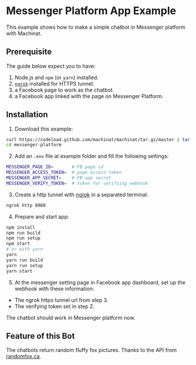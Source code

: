 # Messenger Platform App Example

This example shows how to make a simple chatbot in Messenger platform with Machinat.

## Prerequisite

The guide below expect you to have:

1. Node.js and `npm` (or `yarn`) installed.
2. [`ngrok`](https://ngrok.com/download) installed for HTTPS tunnel.
3. a Facebook page to work as the chatbot.
4. a Facebook app linked with the page on Messenger Platform.

## Installation

1. Download this example:

```sh
curl https://codeload.github.com/machinat/machinat/tar.gz/master | tar -xz --strip=2 machinat-master/examples/messenger-platform
cd messenger-platform
```

2. Add an `.env` file at example folder and fill the following settings:

```sh
MESSENGER_PAGE_ID=       # FB page id
MESSENGER_ACCESS_TOKEN=  # page access token
MESSENGER_APP_SECRET=    # FB app secret
MESSENGER_VERIFY_TOKEN=  # token for verifying webhook
```

3. Create a http tunnel with [ngrok](https://ngrok.com/docs) in a separated terminal:

```sh
ngrok http 8080
```

4. Prepare and start app:

```sh
npm install
npm run build
npm run setup
npm start
# or with yarn
yarn
yarn run build
yarn run setup
yarn start
```

5. At the messenger setting page in Facebook app dashboard, set up the webhook with these information:
  - The ngrok https tunnel url from step 3.
  - The verifying token set in step 2.


The chatbot should work in Messenger platform now.

## Feature of this Bot

The chatbots return random fluffy fox pictures. Thanks to the API from [randomfox.ca](https://randomfox.ca).
